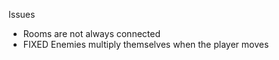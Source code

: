 Issues 

+ Rooms are not always connected 
+ FIXED Enemies multiply themselves when the player moves 
